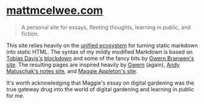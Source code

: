 # [mattmcelwee.com](https://mattmcelwee.com)

> A personal site for essays, fleeting thoughts, learning in public, and fiction.

This site relies heavily on the [unified ecosystem](https://unifiedjs.com/) for turning static markdown into static HTML. The syntax of my mildly modified Markdown is based on [Tobias Davis's](https://davistobias.com/) [blockdown](https://github.com/saibotsivad/blockdown) and some of the fancy bits by [Gwern Branwen's](https://www.gwern.net/Links) [site](https://www.gwern.net/Design#tools). The resulting pages are inspired heavily by [Gwern](https://www.gwern.net/Design) (again), [Andy Matuschak's notes site](https://notes.andymatuschak.org/), and [Maggie Appleton's site](https://maggieappleton.com).

It's worth acknowledging that Maggie's essay on digital gardening was the true gateway drug into the world of digital gardening and learning in public for me.
